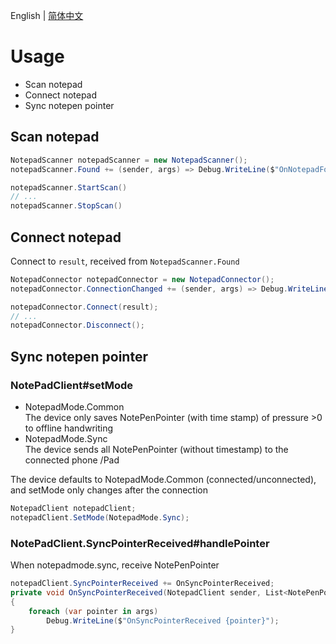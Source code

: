 ﻿English | [简体中文](./README-CN.md)

# Usage
- Scan notepad
- Connect notepad
- Sync notepen pointer

## Scan notepad

```c#
NotepadScanner notepadScanner = new NotepadScanner();
notepadScanner.Found += (sender, args) => Debug.WriteLine($"OnNotepadFound {args}");

notepadScanner.StartScan()
// ...
notepadScanner.StopScan()
```

## Connect notepad

Connect to `result`, received from `NotepadScanner.Found`

```c#
NotepadConnector notepadConnector = new NotepadConnector();
notepadConnector.ConnectionChanged += (sender, args) => Debug.WriteLine($"OnConnectionChanged {sender} {args}");

notepadConnector.Connect(result);
// ...
notepadConnector.Disconnect();
```

## Sync notepen pointer
### NotePadClient#setMode
- NotepadMode.Common    
The device only saves NotePenPointer (with time stamp) of pressure >0 to offline handwriting
- NotepadMode.Sync  
The device sends all NotePenPointer (without timestamp) to the connected phone /Pad

The device defaults to NotepadMode.Common (connected/unconnected), and setMode only changes after the connection
```c#
NotepadClient notepadClient;
notepadClient.SetMode(NotepadMode.Sync);
```

### NotePadClient.SyncPointerReceived#handlePointer
When notepadmode.sync, receive NotePenPointer

```c#
notepadClient.SyncPointerReceived += OnSyncPointerReceived;
private void OnSyncPointerReceived(NotepadClient sender, List<NotePenPointer> args)
{
    foreach (var pointer in args)
        Debug.WriteLine($"OnSyncPointerReceived {pointer}");
}
```